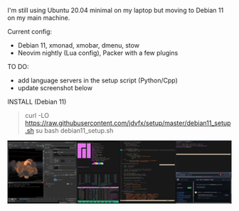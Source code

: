 I'm still using Ubuntu 20.04 minimal on my laptop
but moving to Debian 11 on my main machine.

Current config:
- Debian 11, xmonad, xmobar, dmenu, stow
- Neovim nightly (Lua config), Packer with a few plugins

TO DO:
- add language servers in the setup script (Python/Cpp)
- update screenshot below

INSTALL (Debian 11)
> curl -LO https://raw.githubusercontent.com/jdvfx/setup/master/debian11_setup.sh
> su
> bash debian11_setup.sh


![xmonad desktop](https://github.com/jdvfx/setup/blob/master/xmonad_screenshot.png)

